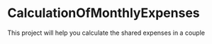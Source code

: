 # CalculationOfMonthlyExpenses
This project will help you calculate the shared expenses in a couple
